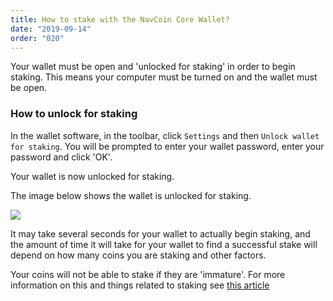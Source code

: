 ```yaml
---
title: How to stake with the NavCoin Core Wallet?
date: "2019-09-14"
order: "020"
---
```


Your wallet must be open and 'unlocked for staking' in order to begin staking. This means your computer must be turned on and the wallet must be open.


### How to unlock for staking

In the wallet software, in the toolbar, click `Settings` and then `Unlock wallet for staking`. You will be prompted to enter your wallet password, enter your password and click 'OK'.

Your wallet is now unlocked for staking.

The image below shows the wallet is unlocked for staking.

![](/images/staking-guide.png)

It may take several seconds for your wallet to actually begin staking, and the amount of time it will take for your wallet to find a successful stake will depend on how many coins you are staking and other factors.

Your coins will not be able to stake if they are 'immature'. For more information on this and things related to staking see [this article](https://medium.com/@bocyaj2012/nav-coin-proof-of-stake-informational-guide-71c9c3417212)
